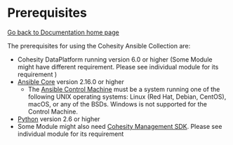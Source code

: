 # Prerequisites

[Go back to Documentation home page ](../README.md)

The prerequisites for using the Cohesity Ansible Collection are:
* Cohesity DataPlatform running version 6.0 or higher (Some Module might have different requirement. Please see individual module for its requirement )
* [Ansible Core](https://docs.ansible.com/ansible/latest/installation_guide/intro_installation.html) version 2.16.0 or higher
  * The [Ansible Control Machine](https://docs.ansible.com/ansible/latest/installation_guide/intro_installation.html#control-machine-requirements) must be a system running one of the following UNIX operating systems: Linux (Red Hat, Debian, CentOS), macOS, or any of the BSDs. Windows is not supported for the Control Machine.
* [Python](https://www.python.org/downloads) version 2.6 or higher
* Some Module might also need [Cohesity Management SDK](https://developer.cohesity.com/apidocs-641.html#/python/getting-started). Please see individual module for its requirement

